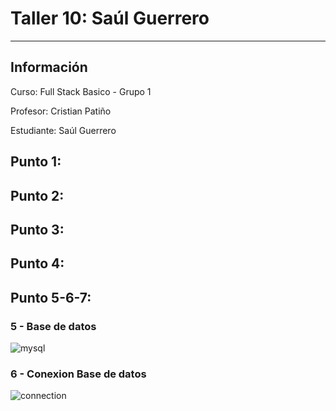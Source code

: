 <h1>Taller 10: Saúl Guerrero</h1>
<hr>

<h2>Información</h2>
<p>Curso: Full Stack Basico - Grupo 1</p>
<p>Profesor: Cristian Patiño</p>
<p>Estudiante: Saúl Guerrero</p>

<h2>Punto 1: </h2>
<h2>Punto 2:  </h2>
<h2>Punto 3: </h2>
<h2>Punto 4: </h2>
<h2>Punto 5-6-7: </h2>
<h3>5 - Base de datos </h3>
<img scr="./public/images/mysql.png" alt="mysql">
<h3>6 - Conexion Base de datos </h3>
<img scr="./public/images/Punto6-Conexion-BD.png" alt="connection">


